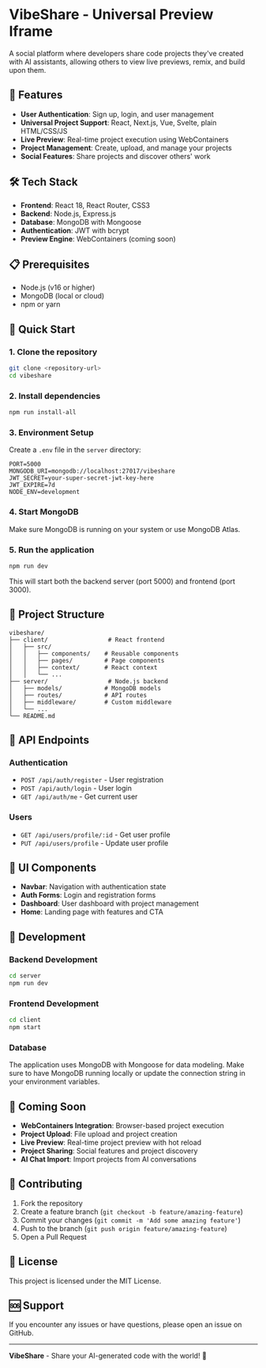 # VibeShare - Universal Preview Iframe

A social platform where developers share code projects they've created with AI assistants, allowing others to view live previews, remix, and build upon them.

## 🚀 Features

- **User Authentication**: Sign up, login, and user management
- **Universal Project Support**: React, Next.js, Vue, Svelte, plain HTML/CSS/JS
- **Live Preview**: Real-time project execution using WebContainers
- **Project Management**: Create, upload, and manage your projects
- **Social Features**: Share projects and discover others' work

## 🛠️ Tech Stack

- **Frontend**: React 18, React Router, CSS3
- **Backend**: Node.js, Express.js
- **Database**: MongoDB with Mongoose
- **Authentication**: JWT with bcrypt
- **Preview Engine**: WebContainers (coming soon)

## 📋 Prerequisites

- Node.js (v16 or higher)
- MongoDB (local or cloud)
- npm or yarn

## 🚀 Quick Start

### 1. Clone the repository
```bash
git clone <repository-url>
cd vibeshare
```

### 2. Install dependencies
```bash
npm run install-all
```

### 3. Environment Setup
Create a `.env` file in the `server` directory:
```env
PORT=5000
MONGODB_URI=mongodb://localhost:27017/vibeshare
JWT_SECRET=your-super-secret-jwt-key-here
JWT_EXPIRE=7d
NODE_ENV=development
```

### 4. Start MongoDB
Make sure MongoDB is running on your system or use MongoDB Atlas.

### 5. Run the application
```bash
npm run dev
```

This will start both the backend server (port 5000) and frontend (port 3000).

## 📁 Project Structure

```
vibeshare/
├── client/                 # React frontend
│   ├── src/
│   │   ├── components/    # Reusable components
│   │   ├── pages/         # Page components
│   │   ├── context/       # React context
│   │   └── ...
├── server/                 # Node.js backend
│   ├── models/            # MongoDB models
│   ├── routes/            # API routes
│   ├── middleware/        # Custom middleware
│   └── ...
└── README.md
```

## 🔐 API Endpoints

### Authentication
- `POST /api/auth/register` - User registration
- `POST /api/auth/login` - User login
- `GET /api/auth/me` - Get current user

### Users
- `GET /api/users/profile/:id` - Get user profile
- `PUT /api/users/profile` - Update user profile

## 🎨 UI Components

- **Navbar**: Navigation with authentication state
- **Auth Forms**: Login and registration forms
- **Dashboard**: User dashboard with project management
- **Home**: Landing page with features and CTA

## 🔧 Development

### Backend Development
```bash
cd server
npm run dev
```

### Frontend Development
```bash
cd client
npm start
```

### Database
The application uses MongoDB with Mongoose for data modeling. Make sure to have MongoDB running locally or update the connection string in your environment variables.

## 🚧 Coming Soon

- **WebContainers Integration**: Browser-based project execution
- **Project Upload**: File upload and project creation
- **Live Preview**: Real-time project preview with hot reload
- **Project Sharing**: Social features and project discovery
- **AI Chat Import**: Import projects from AI conversations

## 🤝 Contributing

1. Fork the repository
2. Create a feature branch (`git checkout -b feature/amazing-feature`)
3. Commit your changes (`git commit -m 'Add some amazing feature'`)
4. Push to the branch (`git push origin feature/amazing-feature`)
5. Open a Pull Request

## 📝 License

This project is licensed under the MIT License.

## 🆘 Support

If you encounter any issues or have questions, please open an issue on GitHub.

---

**VibeShare** - Share your AI-generated code with the world! 🚀

